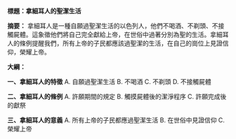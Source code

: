 **標題：拿細耳人的聖潔生活**

**摘要：**
拿細耳人是一種自願過聖潔生活的以色列人，他們不喝酒、不剃頭、不接觸屍體。這象徵他們將自己完全獻給上帝，在世俗中過著分別為聖的生活。拿細耳人的條例提醒我們，所有上帝的子民都應該過聖潔的生活，在自己的崗位上見證信仰，榮耀上帝。

**大綱：**

**一、拿細耳人的特徵**
    A. 自願過聖潔生活
    B. 不喝酒
    C. 不剃頭
    D. 不接觸屍體

**二、拿細耳人的條例**
    A. 許願期間的規定
    B. 觸摸屍體後的潔淨程序
    C. 許願完成後的獻祭

**三、拿細耳人的意義**
    A. 所有上帝的子民都應過聖潔生活
    B. 在世俗中見證信仰
    C. 榮耀上帝